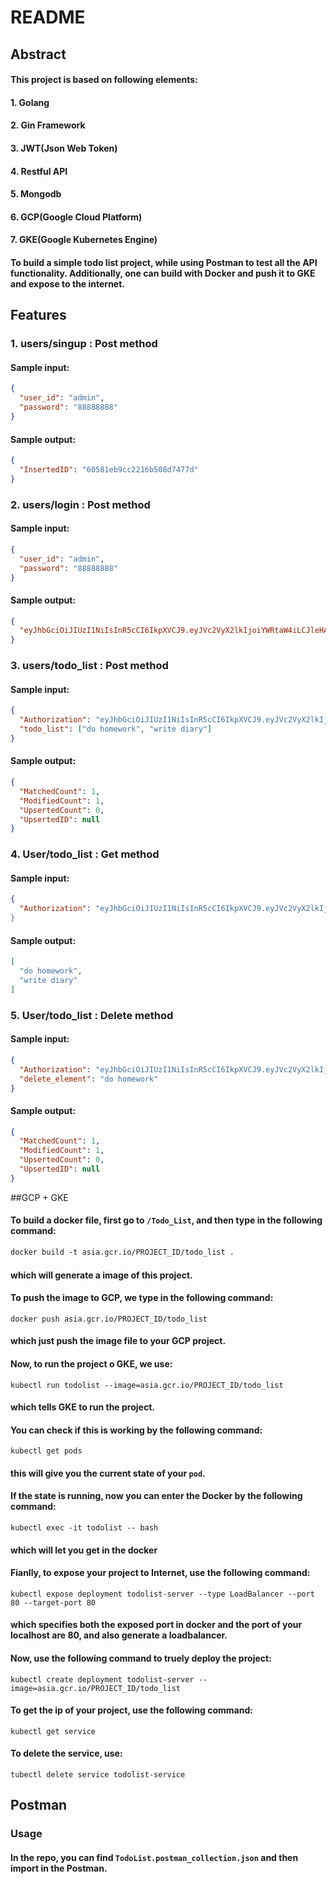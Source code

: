 # README

## Abstract

#### 		This project is based on following elements:

#### 				1. Golang

#### 				2. Gin Framework

#### 				3. JWT(Json Web Token)

#### 				4. Restful API

#### 				5. Mongodb 

#### 		6. GCP(Google Cloud Platform)

#### 		7. GKE(Google Kubernetes Engine)

#### 		To build a simple todo list project, while using Postman to test all the API functionality. Additionally, one can build with Docker and push it to GKE and expose to the internet.

## Features

### 	1. users/singup : Post method

#### 		Sample input:

```json
{
  "user_id": "admin",
  "password": "88888888"
}
```

#### 		Sample output:

```json
{
  "InsertedID": "60581eb9cc2216b508d7477d"
}
```



### 	2. users/login : Post method

#### 		Sample input:

```json
{
  "user_id": "admin",
  "password": "88888888"
}
```

#### 		Sample output:

```json
{
  "eyJhbGciOiJIUzI1NiIsInR5cCI6IkpXVCJ9.eyJVc2VyX2lkIjoiYWRtaW4iLCJleHAiOjE2MTY0NzQxNjl9.aAlh_LuxqLfWWSzCd3uA3C2RoBOTnC3HSqPaAvzYIkE"
}
```



### 	3. users/todo_list : Post method

#### 		Sample input:

```json
{
  "Authorization": "eyJhbGciOiJIUzI1NiIsInR5cCI6IkpXVCJ9.eyJVc2VyX2lkIjoiYWRtaW4iLCJleHAiOjE2MTY0NzQxNjl9.aAlh_LuxqLfWWSzCd3uA3C2RoBOTnC3HSqPaAvzYIkE",
  "todo_list": ["do homework", "write diary"]
}
```

#### 		Sample output:

```json
{
  "MatchedCount": 1,
  "ModifiedCount": 1,
  "UpsertedCount": 0,
  "UpsertedID": null
}
```



### 	4. User/todo_list : Get method

#### 		Sample input:

```json
{
  "Authorization": "eyJhbGciOiJIUzI1NiIsInR5cCI6IkpXVCJ9.eyJVc2VyX2lkIjoiYWRtaW4iLCJleHAiOjE2MTYxNzMyODZ9.8nri7jkBQPr-0ygZe5a8W2OB1K8TdmNJtc0W-XAqVkk
}
```

#### 		Sample output:

```json
[
  "do homework",
  "write diary"
]
```



### 	5. User/todo_list : Delete method

#### 		Sample input:

```json
{
  "Authorization": "eyJhbGciOiJIUzI1NiIsInR5cCI6IkpXVCJ9.eyJVc2VyX2lkIjoiYWRtaW4iLCJleHAiOjE2MTYxNzMyODZ9.8nri7jkBQPr-0ygZe5a8W2OB1K8TdmNJtc0W-XAqVkk",
  "delete_element": "do homework"
}
```

#### 	Sample output:

```json
{
  "MatchedCount": 1,
  "ModifiedCount": 1,
  "UpsertedCount": 0,
  "UpsertedID": null
}
```


##GCP + GKE

#### 	To build a docker file, first go to `/Todo_List`, and then type in the following command:

```dockerfile
docker build -t asia.gcr.io/PROJECT_ID/todo_list .
```

#### which will generate a image of this project.



#### 	To push the image to GCP, we type in the following command:

```
docker push asia.gcr.io/PROJECT_ID/todo_list
```

#### which just push the image file to your GCP project.



#### 	Now, to run the project o GKE, we use:

```
kubectl run todolist --image=asia.gcr.io/PROJECT_ID/todo_list
```

#### which tells GKE to run the project.



#### 	You can check if this is working by the following command:

```
kubectl get pods
```

#### this will give you the current state of your `pod`.



#### 	If the state is running, now you can enter the Docker by the following command:

```
kubectl exec -it todolist -- bash
```

#### which will let you get in the docker


#### 	Fianlly, to expose your project to Internet, use the following command:

```
kubectl expose deployment todolist-server --type LoadBalancer --port 80 --target-port 80
```

#### which specifies both the exposed port in docker and the port of your localhost are 80, and also generate a loadbalancer.



#### 	Now, use the following command to truely deploy the project:

```
kubectl create deployment todolist-server --image=asia.gcr.io/PROJECT_ID/todo_list
```

#### 

#### 	To get the ip of your project, use the following command:

```
kubectl get service
```

#### 	To delete the service, use:

```
tubectl delete service todolist-service
```

## 

## Postman

### Usage

#### In the repo, you can find `TodoList.postman_collection.json` and then import in the Postman.